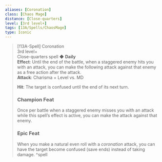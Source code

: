 ```yaml
---
aliases: [Coronation]
class: [Chaos Mage]
distance: [Close-quarters]
level: [3rd level+]
tags: [13A/Spells/ChaosMage]
type: Iconic
---
```


> [!13A-Spell] Coronation  
> 3rd level+  
> Close-quarters spell ◆ **Daily**  
> **Effect**: Until the end of the battle, when a staggered enemy hits you with an attack, you can make the following attack against that enemy as a free action after the attack.  
> **Attack**: Charisma + Level vs. MD  
>
> **Hit**: The target is confused until the end of its next turn.
>
> ### Champion Feat
> Once per battle when a staggered enemy misses you with an attack while this spell’s effect is active, you can make the attack against that enemy.
>
> ### Epic Feat
> When you make a natural even roll with a *coronation* attack, you can have the target become confused (save ends) instead of taking damage.
^spell
